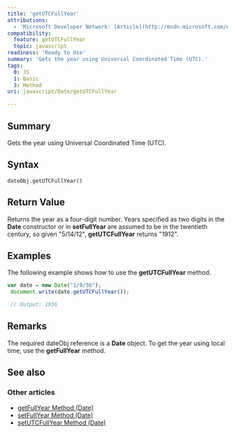 ```yaml
---
title: 'getUTCFullYear'
attributions:
  - 'Microsoft Developer Network: [Article](http://msdn.microsoft.com/en-us/library/ie/47f8w843(v=vs.94).aspx)'
compatibility:
  feature: getUTCFullYear
  topic: javascript
readiness: 'Ready to Use'
summary: 'Gets the year using Universal Coordinated Time (UTC).'
tags:
  0: JS
  1: Basic
  3: Method
uri: javascript/Date/getUTCFullYear

---
```

## Summary

Gets the year using Universal Coordinated Time (UTC).

## Syntax

    dateObj.getUTCFullYear()

## Return Value

Returns the year as a four-digit number. Years specified as two digits in the **Date** constructor or in **setFullYear** are assumed to be in the twentieth century, so given "5/14/12", **getUTCFullYear** returns "1912".

## Examples

The following example shows how to use the **getUTCFullYear** method.

``` js
var date = new Date("1/9/36");
 document.write(date.getUTCFullYear());

 // Output: 1936
```

## Remarks

The required dateObj reference is a **Date** object. To get the year using local time, use the **getFullYear** method.

## See also

### Other articles

-   [getFullYear Method (Date)](/javascript/Date/getFullYear)
-   [setFullYear Method (Date)](/javascript/Date/setFullYear)
-   [setUTCFullYear Method (Date)](/javascript/Date/setUTCFullYear)

